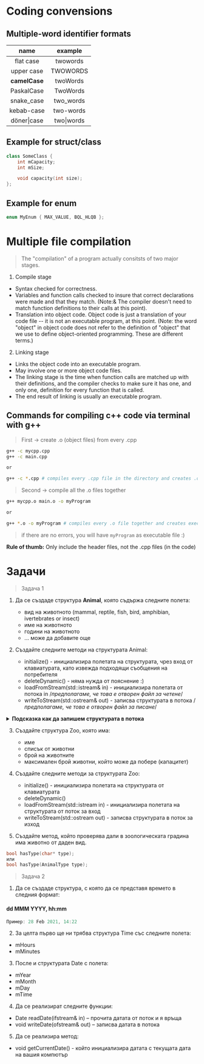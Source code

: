 # Coding convensions

## Multiple-word identifier formats

|     name      |  example   |
| :-----------: | :--------: |
|   flat case   |  twowords  |
|  upper case   |  TWOWORDS  |
| **camelCase** |  twoWords  |
|  PaskalCase   |  TwoWords  |
|  snake_case   | two_words  |
|  kebab-case   | two-words  |
|  döner\|case  | two\|words |

## Example for struct/class

```c++
class SomeClass {
    int mCapacity;
    int mSize;

    void capacity(int size);
};
```

## Example for enum

```c++
enum MyEnum { MAX_VALUE, BQL_HLQB };
```

# Multiple file compilation

> The "compilation" of a program actually consitsts of two major stages.

1. Compile stage

- Syntax checked for correctness.
- Variables and function calls checked to insure that correct declarations were made and that they match. (Note:& The compiler doesn't need to match function definitions to their calls at this point).
- Translation into object code. Object code is just a translation of your code file -- it is not an executable program, at this point. (Note: the word "object" in object code does not refer to the definition of "object" that we use to define object-oriented programming. These are different terms.)

2. Linking stage

- Links the object code into an executable program.
- May involve one or more object code files.
- The linking stage is the time when function calls are matched up with their definitions, and the compiler checks to make sure it has one, and only one, definition for every function that is called.
- The end result of linking is usually an executable program.

## Commands for compiling c++ code via terminal with g++

> First -> create .o (object files) from every .cpp

```bash
g++ -c mycpp.cpp
g++ -c main.cpp

or

g++ -c *.cpp # compiles every .cpp file in the directory and creates .o
```

> Second -> compile all the .o files together

```bash
g++ mycpp.o main.o -o myProgram

or

g++ *.o -o myProgram # compiles every .o file together and creates executable
```

> if there are no errors, you will have `myProgram` as executable file :)

**Rule of thumb:** Only include the header files, not the .cpp files (in the code)

# Задачи

> Задача 1

1. Да се създаде структура **Animal**, която съдържа следните полета:

   - вид на животното (mammal, reptile, fish, bird, amphibian, ivertebrates or insect)
   - име на животното
   - години на животното
   - ... може да добавите още

2. Създайте следните методи на структурата Animal:
   - initialize() - инициализира полетата на структурата, чрез вход от клавиатурата, като извежда подходящи съобщения на потребителя
   - deleteDynamic() - няма нужда от пояснение :)
   - loadFromStream(std::istream& in) - инициализира полетата от потока in /_предполагаме, че това е отворен файл за четене_/
   - writeToStream(std::ostream& out) - записва структурата в потока /_предполагаме, че това е отворен файл за писане_/

  <details>
  <summary>
  <b>Подсказка как да запишем структурата в потока</b>
  </summary>
  
  - Всяко поле на структурата може да го разположим на отделен ред или може всяко поле да го разделим с един ' ' (**това работи, само когато файлът не е двоичен**)
  
  - ако имаме поле, което е масив, може да го съхраним по следния начин

```
<брой елементи на масива> <елемент1><елемент2>...
```

    При необходимост може да използвате някакъв символ за разделител между различните елементи!

  </details>

3. Създайте структура Zoo, която има:

   - име
   - списък от животни
   - брой на животните
   - максимален брой животни, който може да побере (капацитет)

4. Създайте следните методи за структурата Zoo:

   - initialize() - инициализира полетата на структурата от клавиатурата
   - deleteDynamic()
   - loadFromStream(std::istream in) - инициализира полетата на структурата от поток за вход
   - writeToStream(std::ostream out) - записва структурата в поток за изход

5. Създайте метод, който проверява дали в зоологическата градина има животно от даден вид.

```c++
bool hasType(char* type);
или
bool hasType(AnimalType type);
```

> Задача 2

1. Да се създаде структура, с която да се представя времето в следния формат:

#### dd MMM YYYY, hh:mm

```c++
Пример: 28 Feb 2021, 14:22
```

2. За целта първо ще ни трябва структура Time със следните полета:

- mHours
- mMinutes

3. После и структурата Date с полета:

- mYear
- mMonth
- mDay
- mTime

4. Да се реализират следните функции:

- Date readDate(ifstream& in) – прочита датата от поток и я връща
- void writeDate(ofstream& out) – записва датата в потока

5. Да се реализира метод:

- void getCurrentDate() - който инициализира датата с текущата дата на вашия компютър
